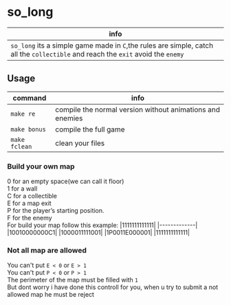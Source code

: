 # so_long

 | info |
 | -----|
 |`so_long` its a simple game made in `C`,the rules are simple, catch all the `collectible` and reach the `exit` avoid the `enemy` |

## Usage
| command | info |
| ------- | ---- |
| `make re` | compile the normal version without animations and enemies |
| `make bonus`| compile the full game |
|`make fclean`| clean your files |

### Build your own map
0 for an empty space(we can call it floor)<br>
1 for a wall<br>
C for a collectible<br>
E for a map exit<br>
P for the player’s starting position.<br>
F for the enemy<br>
For build your map follow this example:
|1111111111111|
|-------------|
|10010000000C1|
|1000011111001|
|1P0011E000001|
|1111111111111|
<br>

### Not all map are allowed
You can't put  `E < 0` or `E > 1`<br>
You can't put  `P < 0` or `P > 1`<br>
The perimeter of the map must be filled with `1` <br>
But dont worry i have done this controll for you, when u try to submit a not allowed map he must be reject
